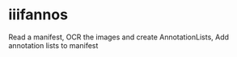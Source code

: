 # iiifannos
Read a manifest, OCR the images and create AnnotationLists, Add annotation lists to manifest
